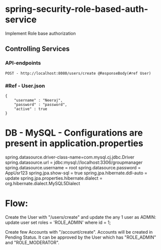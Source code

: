 # spring-security-role-based-auth-service
Implement Role base authorization

## Controlling Services
### API-endpoints
```
POST - http://localhost:8080/users/create @ResponseBody(#ref User)
```
### #Ref - User.json
```
{
    "username" : "Neeraj",
    "password" : "password",
    "active" : true
}

```
# DB - MySQL - Configurations are present in application.properties
spring.datasource.driver-class-name=com.mysql.cj.jdbc.Driver
spring.datasource.url = jdbc:mysql://localhost:3306/groupmanager
spring.datasource.username = root
spring.datasource.password = AppUsr123
spring.jpa.show-sql = true
spring.jpa.hibernate.ddl-auto = update
spring.jpa.properties.hibernate.dialect = org.hibernate.dialect.MySQL5Dialect


# Flow:
Create the User with "/users/create" and update the any 1 user as ADMIN:
update user set roles = 'ROLE_ADMIN' where id = 1;

Create few Accounts with "/account/create". Accounts will be created in Pending Status.
It can be approved by the User which has "ROLE_ADMIN" and "ROLE_MODERATOR".

